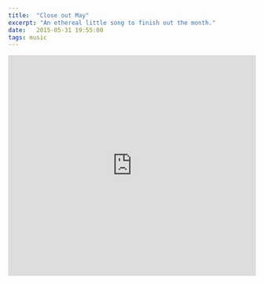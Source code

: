 ```yaml
---
title:  "Close out May"
excerpt: "An ethereal little song to finish out the month."
date:   2015-05-31 19:55:00
tags: music
---
```

<iframe width="100%" height="450" scrolling="no" frameborder="no" src="https://w.soundcloud.com/player/?url=https%3A//api.soundcloud.com/tracks/196666317&amp;auto_play=false&amp;hide_related=false&amp;show_comments=true&amp;show_user=true&amp;show_reposts=false&amp;visual=true"></iframe>
